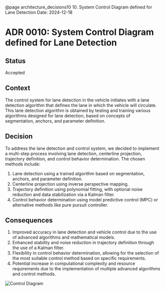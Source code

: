 @page architecture_decisions10 10. System Control Diagram defined for Lane Detection
Date: 2024-12-18

# ADR 0010: System Control Diagram defined for Lane Detection

## Status
Accepted
## Context
The control system for lane detection in the vehicle initiates with a lane detection algorithm that defines the lane in which the vehicle will circulate. This lane detection algorithm is obtained by testing and training various algorithms designed for lane detection, based on concepts of segmentation, anchors, and parameter definition.

## Decision
To address the lane detection and control system, we decided to implement a multi-step process involving lane detection, centerline projection, trajectory definition, and control behavior determination. The chosen methods include:

1. Lane detection using a trained algorithm based on segmentation, anchors, and parameter definition.
2. Centerline projection using inverse perspective mapping.
3. Trajectory definition using polynomial fitting, with optional noise reduction and data stabilization via a Kalman filter.
4. Control behavior determination using model predictive control (MPC) or alternative methods like pure pursuit controller.

## Consequences

1. Improved accuracy in lane detection and vehicle control due to the use of advanced algorithms and mathematical models.
2. Enhanced stability and noise reduction in trajectory definition through the use of a Kalman filter.
3. Flexibility in control behavior determination, allowing for the selection of the most suitable control method based on specific requirements.
4. Potential increase in computational complexity and resource requirements due to the implementation of multiple advanced algorithms and control methods.


<img src="../diagrams/Control_diagram_LaneDetection.jpg" alt="Control Diagram" style="max-width:100%; height:auto;">

